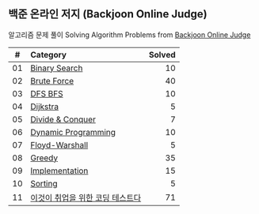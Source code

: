 ## 백준 온라인 저지 (Backjoon Online Judge)

알고리즘 문제 풀이 Solving Algorithm Problems from [Backjoon Online Judge](https://www.acmicpc.net/)

| #  |    Category    | Solved |
|:--:|:---------------|-------:|
| 01 | [Binary Search](https://github.com/wwdbsh/boj/tree/master/Binary%20Search) | 10 |
| 02 | [Brute Force](https://github.com/wwdbsh/boj/tree/master/Brute%20Force) | 40 |
| 03 | [DFS BFS](https://github.com/wwdbsh/boj/tree/master/DFS_BFS) | 10 |
| 04 | [Dijkstra](https://github.com/wwdbsh/boj/tree/master/Dijkstra) | 5 |
| 05 | [Divide & Conquer](https://github.com/wwdbsh/boj/tree/master/Divide%20and%20Conquer) | 7 |
| 06 | [Dynamic Programming](https://github.com/wwdbsh/boj/tree/master/Dynamic%20Programming) | 10 |
| 07 | [Floyd-Warshall](https://github.com/wwdbsh/boj/tree/master/Floyd-Warshall) | 5 |
| 08 | [Greedy](https://github.com/wwdbsh/boj/tree/master/Greedy) | 35 |
| 09 | [Implementation](https://github.com/wwdbsh/boj/tree/master/Implementation) | 15 |
| 10 | [Sorting](https://github.com/wwdbsh/boj/tree/master/Sorting) | 5 |
| 11 | [이것이 취업을 위한 코딩 테스트다](https://github.com/wwdbsh/boj/tree/master/Practice) | 71 |